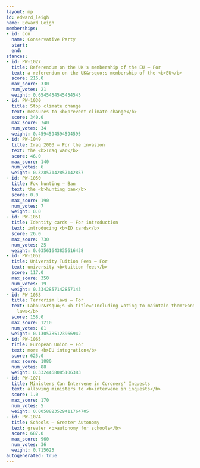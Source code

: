 ```yaml
---
layout: mp
id: edward_leigh
name: Edward Leigh
memberships:
- id: con
  name: Conservative Party
  start: 
  end: 
stances:
- id: PW-1027
  title: Referendum on the UK's membership of the EU — For
  text: a referendum on the UK&rsquo;s membership of the <b>EU</b>
  score: 216.0
  max_score: 330
  num_votes: 21
  weight: 0.6545454545454545
- id: PW-1030
  title: Stop climate change
  text: measures to <b>prevent climate change</b>
  score: 340.0
  max_score: 740
  num_votes: 34
  weight: 0.4594594594594595
- id: PW-1049
  title: Iraq 2003 — For the invasion
  text: the <b>Iraq war</b>
  score: 46.0
  max_score: 140
  num_votes: 6
  weight: 0.32857142857142857
- id: PW-1050
  title: Fox hunting — Ban
  text: the <b>hunting ban</b>
  score: 0.0
  max_score: 190
  num_votes: 7
  weight: 0.0
- id: PW-1051
  title: Identity cards — For introduction
  text: introducing <b>ID cards</b>
  score: 26.0
  max_score: 730
  num_votes: 25
  weight: 0.03561643835616438
- id: PW-1052
  title: University Tuition Fees — For
  text: university <b>tuition fees</b>
  score: 117.0
  max_score: 350
  num_votes: 19
  weight: 0.3342857142857143
- id: PW-1053
  title: Terrorism laws — For
  text: Labour&rsquo;s <b title="Including voting to maintain them">anti-terrorism
    laws</b>
  score: 158.0
  max_score: 1210
  num_votes: 81
  weight: 0.1305785123966942
- id: PW-1065
  title: European Union — For
  text: more <b>EU integration</b>
  score: 625.0
  max_score: 1880
  num_votes: 88
  weight: 0.3324468085106383
- id: PW-1071
  title: Ministers Can Intervene in Coroners' Inquests
  text: allowing ministers to <b>intervene in inquests</b>
  score: 1.0
  max_score: 170
  num_votes: 5
  weight: 0.0058823529411764705
- id: PW-1074
  title: Schools — Greater Autonomy
  text: greater <b>autonomy for schools</b>
  score: 687.0
  max_score: 960
  num_votes: 36
  weight: 0.715625
autogenerated: true
---
```

